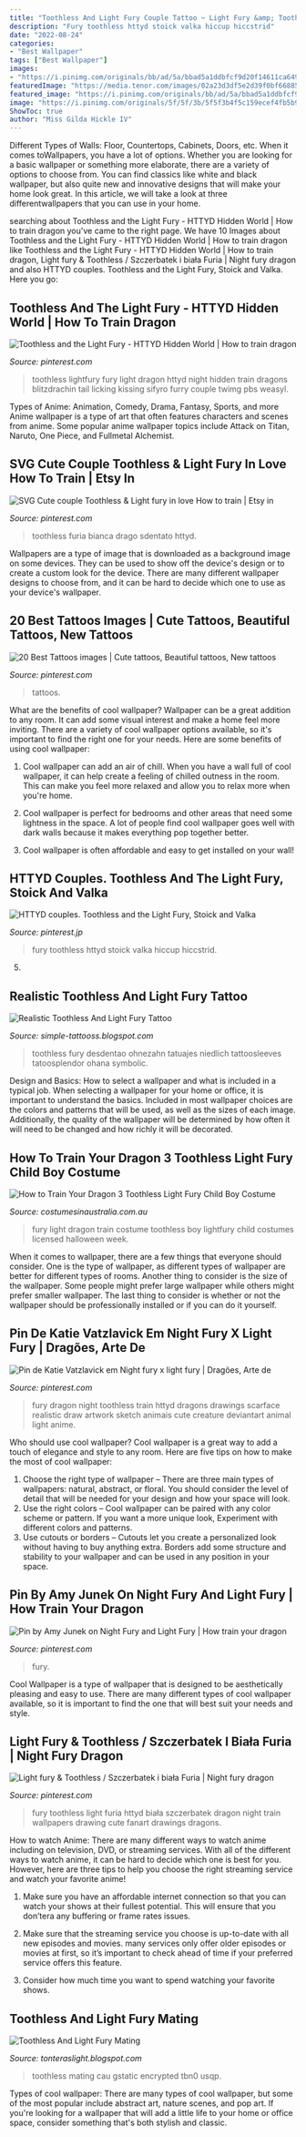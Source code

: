```yaml
---
title: "Toothless And Light Fury Couple Tattoo ~ Light Fury &amp; Toothless / Szczerbatek I Biała Furia"
description: "Fury toothless httyd stoick valka hiccup hiccstrid"
date: "2022-08-24"
categories:
- "Best Wallpaper"
tags: ["Best Wallpaper"]
images:
- "https://i.pinimg.com/originals/bb/ad/5a/bbad5a1ddbfcf9d20f14611ca6495dfc.jpg"
featuredImage: "https://media.tenor.com/images/02a23d3df5e2d39f0bf6688518567ca9/tenor.gif"
featured_image: "https://i.pinimg.com/originals/bb/ad/5a/bbad5a1ddbfcf9d20f14611ca6495dfc.jpg"
image: "https://i.pinimg.com/originals/5f/5f/3b/5f5f3b4f5c159ecef4fb5b96e3199c78.jpg"
ShowToc: true
author: "Miss Gilda Hickle IV"
---
```



Different Types of Walls: Floor, Countertops, Cabinets, Doors, etc.
When it comes toWallpapers, you have a lot of options. Whether you are looking for a basic wallpaper or something more elaborate, there are a variety of options to choose from. You can find classics like white and black wallpaper, but also quite new and innovative designs that will make your home look great. In this article, we will take a look at three differentwallpapers that you can use in your home.

	

		
searching about Toothless and the Light Fury - HTTYD Hidden World | How to train dragon you've came to the right page. We have 10 Images about Toothless and the Light Fury - HTTYD Hidden World | How to train dragon like Toothless and the Light Fury - HTTYD Hidden World | How to train dragon, Light fury &amp; Toothless / Szczerbatek i biała Furia | Night fury dragon and also HTTYD couples. Toothless and the Light Fury, Stoick and Valka. Here you go:
		
    
## Toothless And The Light Fury - HTTYD Hidden World | How To Train Dragon

<img loading=lazy src="https://i.pinimg.com/originals/69/9e/35/699e3525a1db95071e9b00259d643cb3.jpg" onerror="this.onerror=null;this.src='https://tse4.mm.bing.net/th?id=OIP.pl3ssfAgsrE0eJ_rLKOSOwHaEP&amp;pid=15.1';" alt="Toothless and the Light Fury - HTTYD Hidden World | How to train dragon">

_Source: pinterest.com_

>toothless lightfury fury light dragon httyd night hidden train dragons blitzdrachin tail licking kissing sifyro furry couple twimg pbs weasyl. 

	

Types of Anime: Animation, Comedy, Drama, Fantasy, Sports, and more
Anime wallpaper is a type of art that often features characters and scenes from anime. Some popular anime wallpaper topics include Attack on Titan, Naruto, One Piece, and Fullmetal Alchemist.

    
## SVG Cute Couple Toothless &amp; Light Fury In Love How To Train | Etsy In

<img loading=lazy src="https://i.pinimg.com/originals/bb/ad/5a/bbad5a1ddbfcf9d20f14611ca6495dfc.jpg" onerror="this.onerror=null;this.src='https://tse1.mm.bing.net/th?id=OIP.AWgJkfMpqP6Zh7iQGLWSjgHaHa&amp;pid=15.1';" alt="SVG Cute couple Toothless &amp; Light fury in love How to train | Etsy in">

_Source: pinterest.com_

>toothless furia bianca drago sdentato httyd. 

	

Wallpapers are a type of image that is downloaded as a background image on some devices. They can be used to show off the device's design or to create a custom look for the device. There are many different wallpaper designs to choose from, and it can be hard to decide which one to use as your device's wallpaper.

    
## 20 Best Tattoos Images | Cute Tattoos, Beautiful Tattoos, New Tattoos

<img loading=lazy src="https://i.pinimg.com/236x/e8/58/55/e85855a5c100af9d9b4a1f1aa0d990e3.jpg" onerror="this.onerror=null;this.src='https://tse4.mm.bing.net/th?id=OIP.Dk0QtxecsE2OX85jWpHz2AAAAA&amp;pid=15.1';" alt="20 Best Tattoos images | Cute tattoos, Beautiful tattoos, New tattoos">

_Source: pinterest.com_

>tattoos. 

	

What are the benefits of cool wallpaper?
Wallpaper can be a great addition to any room. It can add some visual interest and make a home feel more inviting. There are a variety of cool wallpaper options available, so it's important to find the right one for your needs. Here are some benefits of using cool wallpaper: 
1. Cool wallpaper can add an air of chill. When you have a wall full of cool wallpaper, it can help create a feeling of chilled outness in the room. This can make you feel more relaxed and allow you to relax more when you're home. 

2. Cool wallpaper is perfect for bedrooms and other areas that need some lightness in the space. A lot of people find cool wallpaper goes well with dark walls because it makes everything pop together better. 

3. Cool wallpaper is often affordable and easy to get installed on your wall!

    
## HTTYD Couples. Toothless And The Light Fury, Stoick And Valka

<img loading=lazy src="https://i.pinimg.com/originals/5f/5f/3b/5f5f3b4f5c159ecef4fb5b96e3199c78.jpg" onerror="this.onerror=null;this.src='https://tse2.mm.bing.net/th?id=OIP.qDjYj4xdsS6oZ3BEVKVvbAHaHa&amp;pid=15.1';" alt="HTTYD couples. Toothless and the Light Fury, Stoick and Valka">

_Source: pinterest.jp_

>fury toothless httyd stoick valka hiccup hiccstrid. 

	

5.

    
## Realistic Toothless And Light Fury Tattoo

<img loading=lazy src="https://i.pinimg.com/originals/c9/e0/fd/c9e0fdcd6bb845fe1c6f948cff0e017e.jpg" onerror="this.onerror=null;this.src='https://tse2.mm.bing.net/th?id=OIP.-KfRMwtlJI0FxhgZMlzxmQAAAA&amp;pid=15.1';" alt="Realistic Toothless And Light Fury Tattoo">

_Source: simple-tattooss.blogspot.com_

>toothless fury desdentao ohnezahn tatuajes niedlich tattoosleeves tatoosplendor ohana symbolic. 

	

Design and Basics: How to select a wallpaper and what is included in a typical job.
When selecting a wallpaper for your home or office, it is important to understand the basics. Included in most wallpaper choices are the colors and patterns that will be used, as well as the sizes of each image. Additionally, the quality of the wallpaper will be determined by how often it will need to be changed and how richly it will be decorated.

    
## How To Train Your Dragon 3 Toothless Light Fury Child Boy Costume

<img loading=lazy src="https://www.costumesinaustralia.com.au/media/catalog/product/cache/1/image/9df78eab33525d08d6e5fb8d27136e95/c/l/cl641471-2.jpg" onerror="this.onerror=null;this.src='https://tse2.mm.bing.net/th?id=OIP.-H6g5TXQXJJWTJyW9YbQywHaHa&amp;pid=15.1';" alt="How to Train Your Dragon 3 Toothless Light Fury Child Boy Costume">

_Source: costumesinaustralia.com.au_

>fury light dragon train costume toothless boy lightfury child costumes licensed halloween week. 

	

When it comes to wallpaper, there are a few things that everyone should consider. One is the type of wallpaper, as different types of wallpaper are better for different types of rooms. Another thing to consider is the size of the wallpaper. Some people might prefer large wallpaper while others might prefer smaller wallpaper. The last thing to consider is whether or not the wallpaper should be professionally installed or if you can do it yourself.

    
## Pin De Katie Vatzlavick Em Night Fury X Light Fury | Dragões, Arte De

<img loading=lazy src="https://i.pinimg.com/736x/ac/f4/e7/acf4e7b6b3757f1e98046768fb77367c.jpg" onerror="this.onerror=null;this.src='https://tse1.mm.bing.net/th?id=OIP.Whwukhbt1fLbbV6syMK7xQHaFR&amp;pid=15.1';" alt="Pin de Katie Vatzlavick em Night fury x light fury | Dragões, Arte de">

_Source: pinterest.com_

>fury dragon night toothless train httyd dragons drawings scarface realistic draw artwork sketch animais cute creature deviantart animal light anime. 

	

Who should use cool wallpaper?
Cool wallpaper is a great way to add a touch of elegance and style to any room. Here are five tips on how to make the most of cool wallpaper: 
1) Choose the right type of wallpaper – There are three main types of wallpapers: natural, abstract, or floral. You should consider the level of detail that will be needed for your design and how your space will look. 
2) Use the right colors – Cool wallpaper can be paired with any color scheme or pattern. If you want a more unique look, Experiment with different colors and patterns. 
3) Use cutouts or borders – Cutouts let you create a personalized look without having to buy anything extra. Borders add some structure and stability to your wallpaper and can be used in any position in your space.

    
## Pin By Amy Junek On Night Fury And Light Fury | How Train Your Dragon

<img loading=lazy src="https://i.pinimg.com/736x/1f/22/01/1f22014ad6d4df5575cb4b6ddaa2c90c.jpg" onerror="this.onerror=null;this.src='https://tse1.mm.bing.net/th?id=OIP.EBuxoAqyuDzMBdiZFsgHkgHaHa&amp;pid=15.1';" alt="Pin by Amy Junek on Night Fury and Light Fury | How train your dragon">

_Source: pinterest.com_

>fury. 

	

Cool Wallpaper is a type of wallpaper that is designed to be aesthetically pleasing and easy to use. There are many different types of cool wallpaper available, so it is important to find the one that will best suit your needs and style.

    
## Light Fury &amp; Toothless / Szczerbatek I Biała Furia | Night Fury Dragon

<img loading=lazy src="https://i.pinimg.com/736x/23/55/10/2355107ea3a5af9c4d1ed693927ba66a.jpg" onerror="this.onerror=null;this.src='https://tse2.mm.bing.net/th?id=OIP.DjWGV2hnOyC2ZsLUsLsYZwHaJQ&amp;pid=15.1';" alt="Light fury &amp; Toothless / Szczerbatek i biała Furia | Night fury dragon">

_Source: pinterest.com_

>fury toothless light furia httyd biała szczerbatek dragon night train wallpapers drawing cute fanart drawings dragons. 

	

How to watch Anime: There are many different ways to watch anime including on television, DVD, or streaming services.
With all of the different ways to watch anime, it can be hard to decide which one is best for you. However, here are three tips to help you choose the right streaming service and watch your favorite anime!
1. Make sure you have an affordable internet connection so that you can watch your shows at their fullest potential. This will ensure that you don’tera any buffering or frame rates issues.

2. Make sure that the streaming service you choose is up-to-date with all new episodes and movies. many services only offer older episodes or movies at first, so it’s important to check ahead of time if your preferred service offers this feature.

3. Consider how much time you want to spend watching your favorite shows.

    
## Toothless And Light Fury Mating

<img loading=lazy src="https://media.tenor.com/images/02a23d3df5e2d39f0bf6688518567ca9/tenor.gif" onerror="this.onerror=null;this.src='https://tse3.mm.bing.net/th?id=OIP.AqI9PfXi058L9miFGFZ8qQAAAA&amp;pid=15.1';" alt="Toothless And Light Fury Mating">

_Source: tonteraslight.blogspot.com_

>toothless mating cau gstatic encrypted tbn0 usqp. 

	

Types of cool wallpaper:
There are many types of cool wallpaper, but some of the most popular include abstract art, nature scenes, and pop art. If you're looking for a wallpaper that will add a little life to your home or office space, consider something that's both stylish and classic.

